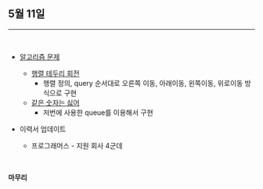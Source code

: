 ## 5월 11일

***

<br>

* [알고리즘 문제](https://github.com/CureLatte/Bae_joonHub.git)
  * [행렬 테두리 회전](https://github.com/CureLatte/Bae_joonHub/tree/main/%ED%94%84%EB%A1%9C%EA%B7%B8%EB%9E%98%EB%A8%B8%EC%8A%A4/lv2/77485.%E2%80%85%ED%96%89%EB%A0%AC%E2%80%85%ED%85%8C%EB%91%90%EB%A6%AC%E2%80%85%ED%9A%8C%EC%A0%84%ED%95%98%EA%B8%B0)
    * 행렬 정의, query 순서대로 오른쪽 이동, 아래이동, 왼쪽이동, 위로이동 방식으로 구현
  * [같은 숫자는 싫어](https://github.com/CureLatte/Bae_joonHub/tree/main/%ED%94%84%EB%A1%9C%EA%B7%B8%EB%9E%98%EB%A8%B8%EC%8A%A4/lv1/12906.%E2%80%85%EA%B0%99%EC%9D%80%E2%80%85%EC%88%AB%EC%9E%90%EB%8A%94%E2%80%85%EC%8B%AB%EC%96%B4)
    * 저번에 사용한 queue를 이용해서 구현
    
* 이력서 업데이트
  * 프로그래머스 - 지원 회사 4군데 
  

<br>
    

__마무리__
> 